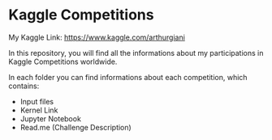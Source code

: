 # Kaggle Competitions

My Kaggle Link: https://www.kaggle.com/arthurgiani

In this repository, you will find all the informations about my participations in Kaggle Competitions worldwide.

In each folder you can find informations about each competition, which contains:

- Input files
- Kernel Link
- Jupyter Notebook
- Read.me (Challenge Description)
